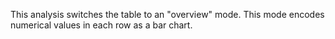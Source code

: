 This analysis switches the table to an "overview" mode. This mode encodes numerical values in each row as a bar chart.
